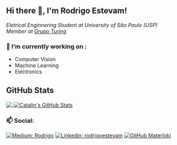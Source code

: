 ## Hi there 👋, I'm Rodrigo Estevam!


<p><em>Eletrical Enginnering  Student at University of São Paulo (USP)</br>Member at <a href="https://sitegrupoturing.netlify.app/">Grupo Turing</a>
</em></p>

### 🔭 I’m currently working on :
- Computer Vision
- Machine Learning
- Electronics

## GitHub Stats

<a href="https://github.com/materloki">
  <img align="center" src="https://github-readme-stats.vercel.app/api/top-langs/?username=materloki&hide=java,html&title_color=ffffff&text_color=c9cacc&icon_color=2bbc8a&bg_color=1d1f21" />
</a>
<a href="https://github.com/materloki">
  <img align="center" src="https://github-readme-stats.vercel.app/api?username=materloki&show_icons=true&line_height=27&count_private=true&title_color=ffffff&text_color=c9cacc&icon_color=2bbc8a&bg_color=1d1f21" alt="Catalin's GitHub Stats" />
</a>

### 📫 Social:
[![Medium: Rodrigo](https://img.shields.io/badge/Medium-12100E?style=for-the-badge&logo=medium&logoColor=white)](https://medium.com/@rodrigoestevam99)
[![Linkedin: rodrigoestevam](https://img.shields.io/badge/-LinkedIn-blue?style=flat-square&logo=Linkedin&logoColor=white&link=https://www.linkedin.com/in/rodrigo-estevam-373414147/)](https://www.linkedin.com/in/rodrigo-estevam-373414147/)
[![GitHub Materloki](https://img.shields.io/github/followers/materloki?label=follow&style=social)](https://github.com/materloki)



